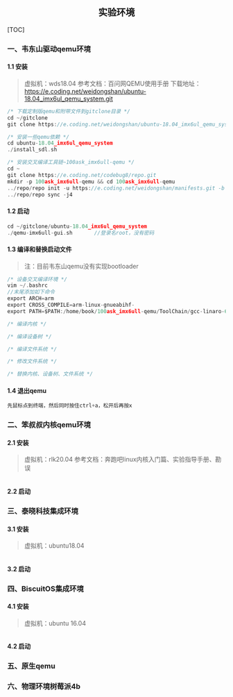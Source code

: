## <center>实验环境</center>

[TOC]

### 一、韦东山驱动qemu环境

#### 1.1 安装

> 虚拟机：wds18.04
> 参考文档：百问网QEMU使用手册
> 下载地址：https://e.coding.net/weidongshan/ubuntu-18.04_imx6ul_qemu_system.git

```c
/* 下载定制版qemu和附带文件到gitclone目录 */
cd ~/gitclone
git clone https://e.coding.net/weidongshan/ubuntu-18.04_imx6ul_qemu_system.git

/* 安装一些qemu依赖 */
cd ubuntu-18.04_imx6ul_qemu_system
./install_sdl.sh

/* 安装交叉编译工具链~100ask_imx6ull-qemu */
cd ~
git clone https://e.coding.net/codebug8/repo.git
mkdir -p 100ask_imx6ull-qemu && cd 100ask_imx6ull-qemu
../repo/repo init -u https://e.coding.net/weidongshan/manifests.git -b linux-sdk -m imx6ull/100ask-imx6ull_qemu_release_v1.0.xml --no-repo-verify
../repo/repo sync -j4
```

#### 1.2 启动

```c
cd ~/gitclone/ubuntu-18.04_imx6ul_qemu_system
./qemu-imx6ull-gui.sh		//登录名root，没有密码
```

#### 1.3 编译和替换启动文件

> 注：目前韦东山qemu没有实现bootloader

```c
/* 设备交叉编译环境 */
vim ~/.bashrc
//末尾添加如下命令
export ARCH=arm
export CROSS_COMPILE=arm-linux-gnueabihf-
export PATH=$PATH:/home/book/100ask_imx6ull-qemu/ToolChain/gcc-linaro-6.2.1-2016.11-x86_64_arm-linux-gnueabihf/bin

/* 编译内核 */

/* 编译设备树 */

/* 编译文件系统 */

/* 修改文件系统 */

/* 替换内核、设备树、文件系统 */
```
#### 1.4 退出qemu

```c
先鼠标点到终端，然后同时按住ctrl+a，松开后再按x
```



### 二、笨叔叔内核qemu环境

#### 2.1 安装

> 虚拟机：rlk20.04
> 参考文档：奔跑吧linux内核入门篇、实验指导手册、勘误

```c

```

#### 2.2 启动



### 三、泰晓科技集成环境

#### 3.1 安装

> 虚拟机：ubuntu18.04

```c

```

#### 3.2 启动



### 四、BiscuitOS集成环境

#### 4.1 安装

> 虚拟机：ubuntu 16.04

```c

```

#### 4.2 启动



### 五、原生qemu



### 六、物理环境树莓派4b